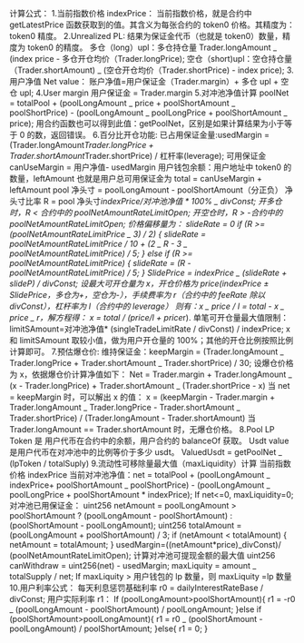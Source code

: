 计算公式： 1.当前指数价格 indexPrice：
当前指数价格，就是合约中 getLatestPrice 函数获取到的值。其含义为每张合约的 token0 价格。其精度为：token0 精度。
2.Unrealized PL:
结果为保证金代币（也就是 token0）数量，精度为 token0 的精度。
多仓（long）upl：多仓持仓量 Trader.longAmount _ (index price - 多仓开仓均价（Trader.longPrice);
空仓（short)upl：空仓持仓量（Trader.shortAmount) _ (空仓开仓均价（Trader.shortPrice) - index price); 3.用户净值 Net value：
账户净值=用户保证金（Trader.margin）+ 多仓 upl + 空仓 upl;
4.User margin
用户保证金 = Trader.margin 
5.对冲池净值计算
poolNet = totalPool + (poolLongAmount _ price + poolShortAmount _ poolShortPrice) - (poolLongAmount _ poolLongPrice + poolShortAmount _ price);
用合约函数也可以得到此值：getPoolNet，区别是如果计算结果为小于等于 0 的数，返回错误。 6.百分比开仓功能:
已占用保证金量:usedMargin = (Trader.longAmount*Trader.longPrice + Trader.shortAmount*Trader.shortPrice) / 杠杆率(leverage);
可用保证金 canUseMargin = 用户净值- usedMargin
用户钱包余额：用户地址中 token0 的数量，leftAmount
也就是用户总可用保证金为 total = canUseMargin + leftAmount
pool 净头⼨ = poolLongAmount - poolShortAmount（分正负）
净头⼨⽐率 R = pool 净头⼨*indexPrice/对冲池净值 * 100% _ divConst;
开多仓时，R < 合约中的 poolNetAmountRateLimitOpen;
开空仓时，R > -合约中的 poolNetAmountRateLimitOpen;
价格偏移量为：
slideRate = 0
if (R >= (poolNetAmountRateLimitPrice _ 3) / 2) {
slideRate = poolNetAmountRateLimitPrice / 10 + (2 _ R - 3 _ poolNetAmountRateLimitPrice) / 5;
} else if (R >= poolNetAmountRateLimitPrice) {
slideRate = (R - poolNetAmountRateLimitPrice) / 5;
}
SlidePrice = indexPrice _ (slideRate + slideP) / divConst;
设最大可开仓量为 x，开仓价格为 price(indexPrice ± SlidePrice，多仓为+，空仓为-），手续费率为 r（合约中的 feeRate 除以 divConst），杠杆率为 l（合约中的 leverage）
则有：x _ price / l = total - x _ price _ r，解方程得：
x = total / (price/l + price*r).
单笔可开仓量最大值限制：limitSAmount=对冲池净值* (singleTradeLimitRate / divConst) / indexPrice;
x 和 limitSAmount 取较小值，做为用户开仓量的 100%；其他的开仓比例按照比例计算即可。 7.预估爆仓价:
维持保证金：keepMargin = (Trader.longAmount _ Trader.longPrice + Trader.shortAmount _ Trader.shortPrice) / 30;
设爆仓价格为 x，依据爆仓价计算净值如下：
Net = Trader.margin + Trader.longAmount _ (x - Trader.longPrice) + Trader.shortAmount _ (Trader.shortPrice - x)
当 net = keepMargin 时，可以解出 x 的值：
x = (keepMargin - Trader.margin + Trader.longAmount _ Trader.longPrice - Trader.shortAmount _ Trader.shortPrice) / (Trader.longAmount - Trader.shortAmount)
当 Trader.longAmount == Trader.shortAmount 时，无爆仓价格。
8.Pool
LP Token 是 用户代币在合约中的余额，用户合约的 balanceOf 获取。
Usdt value 是用户代币在对冲池中的比例等价于多少 usdt。
ValuedUsdt = getPoolNet _ (lpToken / totalSuply) 9.流动性可移除量最大值（maxLiquidity）计算
当前指数价格 indexPrice
当前对冲池净值：net = totalPool + (poolLongAmount _ indexPrice+ poolShortAmount _ poolShortPrice) - (poolLongAmount _ poolLongPrice + poolShortAmount * indexPrice);
If net<=0, maxLiquidity=0;
对冲池已用保证金：
uint256 netAmount = poolLongAmount > poolShortAmount
? (poolLongAmount - poolShortAmount)
: (poolShortAmount - poolLongAmount);
uint256 totalAmount = (poolLongAmount + poolShortAmount) / 3;
if (netAmount < totalAmount) {
netAmount = totalAmount;
}
usedMargin=((netAmount*price)_divConst)/ (poolNetAmountRateLimitOpen);
计算对冲池可提现金额的最大值
uint256 canWithdraw = uint256(net) - usedMargin;
maxLiquity = amount _ totalSupply / net;
If maxLiquity > 用户钱包的 lp 数量，则 maxLiquity =lp 数量 10.用户利率公式：
每天利息惩罚基础利率 r0 = dailyInterestRateBase / divConst;
用户实际利率 r1：
If (poolLongAmount>poolShortAmount){
r1 = -r0 _ (poolLongAmount - poolShortAmount) / poolLongAmount;
}else if (poolShortAmount>poolLongAmount){
r1 = r0 _ (poolShortAmount - poolLongAmount) / poolShortAmount;
}else{
r1 = 0;
}
